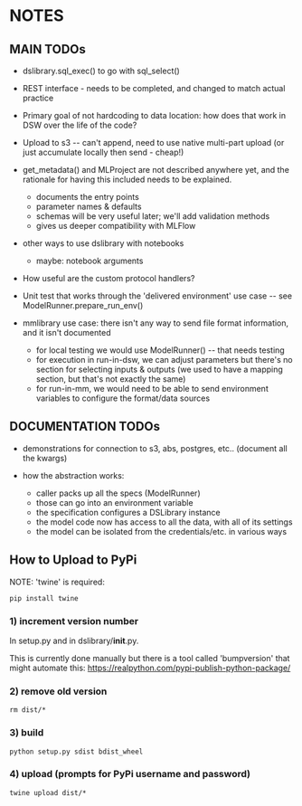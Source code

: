 # NOTES

## MAIN TODOs

* dslibrary.sql_exec() to go with sql_select()
* REST interface - needs to be completed, and changed to match actual practice
* Primary goal of not hardcoding to data location: how does that work in DSW over the life of the code?
* Upload to s3 -- can't append, need to use native multi-part upload (or just accumulate locally then send - cheap!)

* get_metadata() and MLProject are not described anywhere yet, and the rationale for having this included needs to be
  explained.
    * documents the entry points
    * parameter names & defaults
    * schemas will be very useful later; we'll add validation methods
    * gives us deeper compatibility with MLFlow

* other ways to use dslibrary with notebooks
  - maybe: notebook arguments

* How useful are the custom protocol handlers?

* Unit test that works through the 'delivered environment' use case -- see ModelRunner.prepare_run_env()
  
* mmlibrary use case: there isn't any way to send file format information, and it isn't documented
  * for local testing we would use ModelRunner() -- that needs testing
  * for execution in run-in-dsw, we can adjust parameters but there's no section for selecting inputs & outputs
    (we used to have a mapping section, but that's not exactly the same)
  * for run-in-mm, we would need to be able to send environment variables to configure the format/data sources


## DOCUMENTATION TODOs

* demonstrations for connection to s3, abs, postgres, etc..  (document all the kwargs)

* how the abstraction works:
  * caller packs up all the specs (ModelRunner)
  * those can go into an environment variable
  * the specification configures a DSLibrary instance
  * the model code now has access to all the data, with all of its settings
  * the model can be isolated from the credentials/etc. in various ways


## How to Upload to PyPi

NOTE: 'twine' is required:
    
    pip install twine

### 1) increment version number

In setup.py and in dslibrary/__init__.py.

This is currently done manually but there is a tool called 'bumpversion' that might automate this:
    https://realpython.com/pypi-publish-python-package/

### 2) remove old version

    rm dist/*

### 3) build

    python setup.py sdist bdist_wheel

### 4) upload (prompts for PyPi username and password)

    twine upload dist/*
